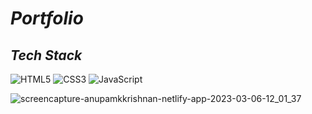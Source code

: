 # _Portfolio_

## _Tech Stack_
![HTML5](https://img.shields.io/badge/html5-%23E34F26.svg?style=for-the-badge&logo=html5&logoColor=white) ![CSS3](https://img.shields.io/badge/css3-%231572B6.svg?style=for-the-badge&logo=css3&logoColor=white) ![JavaScript](https://img.shields.io/badge/javascript-%23323330.svg?style=for-the-badge&logo=javascript&logoColor=%FDDB23)

![screencapture-anupamkkrishnan-netlify-app-2023-03-06-12_01_37](https://user-images.githubusercontent.com/91872149/223035761-523e890f-1809-4253-a529-be41d8f60a27.png)

